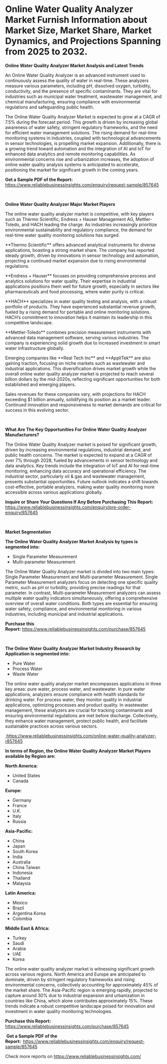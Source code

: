 <p><h1>Online Water Quality Analyzer Market Furnish Information about Market Size, Market Share, Market Dynamics, and Projections Spanning from 2025 to 2032.</h1></p><p><strong>Online Water Quality Analyzer Market Analysis and Latest Trends</strong></p>
<p><p>An Online Water Quality Analyzer is an advanced instrument used to continuously assess the quality of water in real-time. These analyzers measure various parameters, including pH, dissolved oxygen, turbidity, conductivity, and the presence of specific contaminants. They are vital for industries such as municipal water treatment, wastewater management, and chemical manufacturing, ensuring compliance with environmental regulations and safeguarding public health.</p><p>The Online Water Quality Analyzer Market is expected to grow at a CAGR of 7.5% during the forecast period. This growth is driven by increasing global awareness of water safety, stringent regulatory frameworks, and the need for efficient water management solutions. The rising demand for real-time monitoring systems in industries, coupled with technological advancements in sensor technologies, is propelling market expansion. Additionally, there is a growing trend toward automation and the integration of AI and IoT for enhanced data analytics and remote monitoring capabilities. As environmental concerns rise and urbanization increases, the adoption of online water quality analysis systems is anticipated to accelerate, positioning the market for significant growth in the coming years.</p></p>
<p><strong>Get a Sample PDF of the Report:&nbsp;</strong> <a href="https://www.reliablebusinessinsights.com/enquiry/request-sample/857645?utm_campaign=2323&utm_medium=2&utm_source=Github&utm_content=ia&utm_term=18022025&utm_id=online-water-quality-analyzer">https://www.reliablebusinessinsights.com/enquiry/request-sample/857645</a></p>
<p>&nbsp;</p>
<p><strong>Online Water Quality Analyzer Major Market Players</strong></p>
<p><p>The online water quality analyzer market is competitive, with key players such as Thermo Scientific, Endress + Hauser Management AG, Mettler-Toledo, and HACH leading the charge. As industries increasingly prioritize environmental sustainability and regulatory compliance, the demand for real-time water quality monitoring solutions has surged.</p><p>**Thermo Scientific** offers advanced analytical instruments for diverse applications, boasting a strong market share. The company has reported steady growth, driven by innovations in sensor technology and automation, projecting a continued market expansion due to rising environmental regulations.</p><p>**Endress + Hauser** focuses on providing comprehensive process and analytics solutions for water quality. Their expertise in industrial applications positions them well for future growth, especially in sectors like pharmaceuticals and food processing, where water purity is critical.</p><p>**HACH** specializes in water quality testing and analysis, with a robust portfolio of products. They have experienced substantial revenue growth, fueled by a rising demand for portable and online monitoring solutions. HACH’s commitment to innovation helps it maintain its leadership in this competitive landscape.</p><p>**Mettler-Toledo** combines precision measurement instruments with advanced data management software, serving various industries. The company is experiencing solid growth due to increased investment in smart water infrastructure globally.</p><p>Emerging companies like **Real Tech Inc** and **AppliTek** are also gaining traction, focusing on niche markets such as wastewater and industrial applications. This diversification drives market growth while the overall online water quality analyzer market is projected to reach several billion dollars by the mid-2020s, reflecting significant opportunities for both established and emerging players. </p><p>Sales revenues for these companies vary, with projections for HACH exceeding $1 billion annually, solidifying its position as a market leader. Continued innovation and responsiveness to market demands are critical for success in this evolving sector.</p></p>
<p>&nbsp;</p>
<p><strong>What Are The Key Opportunities For Online Water Quality Analyzer Manufacturers?</strong></p>
<p><p>The Online Water Quality Analyzer market is poised for significant growth, driven by increasing environmental regulations, industrial demand, and public health concerns. The market is expected to expand at a CAGR of over 7% through 2028, fueled by advancements in sensor technology and data analytics. Key trends include the integration of IoT and AI for real-time monitoring, enhancing data accuracy and operational efficiency. The industrial sector, particularly oil & gas and wastewater management, presents substantial opportunities. Future outlook indicates a shift towards cost-effective, portable analyzers, making water quality monitoring more accessible across various applications globally.</p></p>
<p><strong>Inquire or Share Your Questions If Any Before Purchasing This Report:</strong> <a href="https://www.reliablebusinessinsights.com/enquiry/pre-order-enquiry/857645?utm_campaign=2323&utm_medium=2&utm_source=Github&utm_content=ia&utm_term=18022025&utm_id=online-water-quality-analyzer">https://www.reliablebusinessinsights.com/enquiry/pre-order-enquiry/857645</a></p>
<p>&nbsp;</p>
<p><strong>Market Segmentation</strong></p>
<p><strong>The Online Water Quality Analyzer Market Analysis by types is segmented into:</strong></p>
<p><ul><li>Single Parameter Measurement</li><li>Multi-parameter Measurement</li></ul></p>
<p><p>The Online Water Quality Analyzer market is divided into two main types: Single Parameter Measurement and Multi-parameter Measurement. Single Parameter Measurement analyzers focus on detecting one specific quality metric, such as pH or turbidity, providing precise readings for that parameter. In contrast, Multi-parameter Measurement analyzers can assess multiple water quality indicators simultaneously, offering a comprehensive overview of overall water conditions. Both types are essential for ensuring water safety, compliance, and environmental monitoring in various industries, including municipal and industrial applications.</p></p>
<p><strong>Purchase this Report:&nbsp;</strong><a href="https://www.reliablebusinessinsights.com/purchase/857645?utm_campaign=2323&utm_medium=2&utm_source=Github&utm_content=ia&utm_term=18022025&utm_id=online-water-quality-analyzer">https://www.reliablebusinessinsights.com/purchase/857645</a></p>
<p>&nbsp;</p>
<p><strong>The Online Water Quality Analyzer Market Industry Research by Application is segmented into:</strong></p>
<p><ul><li>Pure Water</li><li>Process Water</li><li>Waste Water</li></ul></p>
<p><p>The online water quality analyzer market encompasses applications in three key areas: pure water, process water, and wastewater. In pure water applications, analyzers ensure compliance with health standards for drinking water. For process water, they monitor quality in industrial applications, optimizing processes and product quality. In wastewater management, these analyzers are crucial for tracking contaminants and ensuring environmental regulations are met before discharge. Collectively, they enhance water management, protect public health, and facilitate sustainable practices across various sectors.</p></p>
<p><a href="https://www.reliablebusinessinsights.com/online-water-quality-analyzer-r857645?utm_campaign=2323&utm_medium=2&utm_source=Github&utm_content=ia&utm_term=18022025&utm_id=online-water-quality-analyzer">&nbsp;https://www.reliablebusinessinsights.com/online-water-quality-analyzer-r857645</a></p>
<p><strong>In terms of Region, the Online Water Quality Analyzer Market Players available by Region are:</strong></p>
<p>
    <p> <strong> North America: </strong>
        <ul>
            <li>United States</li>
            <li>Canada</li>
        </ul>
        </p> 
    <p> <strong> Europe: </strong>
        <ul>
            <li>Germany</li>
            <li>France</li>
            <li>U.K.</li>
            <li>Italy</li>
            <li>Russia</li>
        </ul>
        </p> 
    <p> <strong> Asia-Pacific: </strong>
        <ul>
            <li>China</li>
            <li>Japan</li>
            <li>South Korea</li>
            <li>India</li>
            <li>Australia</li>
            <li>China Taiwan</li>
            <li>Indonesia</li>
            <li>Thailand</li>
            <li>Malaysia</li>
        </ul>
        </p> 
    <p> <strong> Latin America: </strong>
        <ul>
            <li>Mexico</li>
            <li>Brazil</li>
            <li>Argentina Korea</li>
            <li>Colombia</li>
        </ul>
        </p> 
    <p> <strong> Middle East & Africa: </strong>
        <ul>
            <li>Turkey</li>
            <li>Saudi</li>
            <li>Arabia</li>
            <li>UAE</li>
            <li>Korea</li>
        </ul>
    </p>
    </p>
<p><p>The online water quality analyzer market is witnessing significant growth across various regions. North America and Europe are anticipated to dominate, driven by stringent regulatory frameworks and rising environmental concerns, collectively accounting for approximately 45% of the market share. The Asia-Pacific region is emerging rapidly, projected to capture around 30% due to industrial expansion and urbanization in countries like China, which alone contributes approximately 15%. These trends indicate a robust competitive landscape poised for innovation and investment in water quality monitoring technologies.</p></p>
<p><strong>Purchase this Report: </strong><a href="https://www.reliablebusinessinsights.com/purchase/857645?utm_campaign=2323&utm_medium=2&utm_source=Github&utm_content=ia&utm_term=18022025&utm_id=online-water-quality-analyzer">https://www.reliablebusinessinsights.com/purchase/857645</a></p>
<p>&nbsp;<strong>Get a Sample PDF of the Report:&nbsp;&nbsp;</strong><a href="https://www.reliablebusinessinsights.com/enquiry/request-sample/857645?utm_campaign=2323&utm_medium=2&utm_source=Github&utm_content=ia&utm_term=18022025&utm_id=online-water-quality-analyzer">https://www.reliablebusinessinsights.com/enquiry/request-sample/857645</a></p>
<p><strong></strong></p>
<p>Check more reports on <a href="https://www.reliablebusinessinsights.com/?utm_campaign=2323&utm_medium=2&utm_source=Github&utm_content=ia&utm_term=18022025&utm_id=online-water-quality-analyzer">https://www.reliablebusinessinsights.com/</a></p>